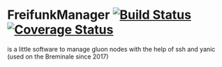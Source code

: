 # FreifunkManager [![Build Status](https://travis-ci.org/FreifunkBremen/freifunkmanager.svg?branch=master)](https://travis-ci.org/FreifunkBremen/freifunkmanager) [![Coverage Status](https://coveralls.io/repos/github/FreifunkBremen/freifunkmanager/badge.svg?branch=master)](https://coveralls.io/github/FreifunkBremen/freifunkmanager?branch=master)
is a little software to manage gluon nodes with the help of ssh and yanic
(used on the Breminale since 2017)
